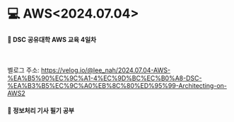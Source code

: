 <h1>💻 AWS<2024.07.04></h1>
<h4>📖 DSC 공유대학 AWS 교육 4일차 <br></h4><br>

벨로그 주소: 
https://velog.io/@lee_nah/2024.07.04-AWS-%EA%B5%90%EC%9C%A1-4%EC%9D%BC%EC%B0%A8-DSC-%EA%B3%B5%EC%9C%A0%EB%8C%80%ED%95%99-Architecting-on-AWS2

<h4>📖 정보처리 기사 필기 공부 <br></h4><br>